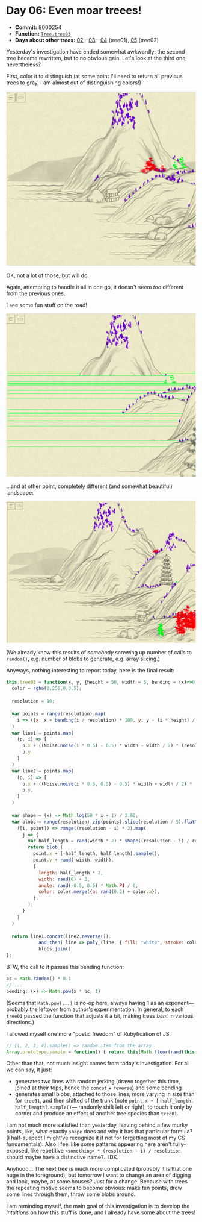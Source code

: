 # Day 06: Even moar treees!

* **Commit:** [8000254](https://github.com/zverok/grok-shan-shui/commit/800025415bcb87efe568e1389c44511b00f4f198)
* **Function:** [`Tree.tree03`](https://github.com/zverok/grok-shan-shui/blob/main/original.html#L842)
* **Days about other trees:** [02](day02.md)—[03](day03.md)—[04](day04.md) (tree01), [05](day05.md) (tree02)

Yesterday's investigation have ended somewhat awkwardly: the second tree became rewritten, but to no obvious gain. Let's look at the third one, nevertheless?

First, color it to distinguish (at some point I'll need to return all previous trees to gray, I am almost out of distinguishing colors!)

![](image09.png)

OK, not a lot of those, but will do.

Again, attempting to handle it all in one go, it doesn't seem _too_ different from the previous ones.

I see some fun stuff on the road!

![](image10.png)

...and at other point, completely different (and somewhat beautiful) landscape:

![](image11.png)

(We already know this results of _somebody_ screwing up number of calls to `random()`, e.g. number of blobs to generate, e.g. array slicing.)

Anyways, nothing interesting to report today, here is the final result:

```js
this.tree03 = function(x, y, {height = 50, width = 5, bending = (x)=>0, color = rgba(100,100,100,0.5), noise = 0.5}) {
  color = rgba(0,255,0,0.5);

  resolution = 10;

  var points = range(resolution).map(
    i => ({x: x + bending(i / resolution) * 100, y: y - (i * height) / resolution})
  )
  var line1 = points.map(
    (p, i) => [
      p.x + ((Noise.noise(i * 0.5) - 0.5) * width - width / 2) * (resolution - i) / resolution,
      p.y
    ]
  )
  var line2 = points.map(
    (p, i) => [
      p.x + ((Noise.noise(i * 0.5, 0.5) - 0.5) * width + width / 2) * (resolution - i) / resolution,
      p.y,
    ]
  )

  var shape = (x) => Math.log(50 * x + 1) / 3.95;
  var blobs = range(resolution).zip(points).slice(resolution / 5).flatMap(
    ([i, point]) => range((resolution - i) * 2).map(
      j => {
        var half_length = rand(width * 2) * shape((resolution - i) / resolution);
        return blob_(
          point.x + [-half_length, half_length].sample(),
          point.y + rand(-width, width),
          {
            length: half_length * 2,
            width: rand(6) + 3,
            angle: rand(-0.5, 0.5) * Math.PI / 6,
            color: color.merge({a: rand(0.2) + color.a}),
          },
        );
      }
    )
  )

  return line1.concat(line2.reverse()).
            and_then( line => poly_(line, { fill: "white", stroke: color, width: 1.5 }) ) +
            blobs.join()
};
```
BTW, the call to it passes this bending function:
```js
bc = Math.random() * 0.1
// ...
bending: (x) => Math.pow(x * bc, 1)
```
(Seems that `Math.pow(...)` is no-op here, always having 1 as an exponent—probably the leftover from author's  experimentation. In general, to each `tree01` passed the function that adjusts it a bit, making trees _bent_ in various directions.)

I allowed myself one more "poetic freedom" of Rubyfication of JS:
```js
// [1, 2, 3, 4].sample() => random item from the array
Array.prototype.sample = function() { return this[Math.floor(rand(this.length))] }
```

Other than that, not much insight comes from today's investigation. For all we can say, it just:
* generates two lines with random jerking (drawn together this time, joined at their tops, hence the `concat` + `reverse`) and some bending
* generates small blobs, attached to those lines, more varying in size than for `tree01`, and then shifted of the trunk (note `point.x + [-half_length, half_length].sample()`— randomly shift left or right), to touch it only by corner and produce an effect of another tree species than `tree01`.

I am not much more satisfied than yesterday, leaving behind a few murky points, like, what exactly `shape` does and why it has that particular formula? (I half-suspect I might've recognize it if not for forgetting most of my CS fundamentals). Also I feel like some patterns appearing here aren't fully-exposed, like repetitive `<something> * (resolution - i) / resolution` should maybe have a distinctive name?.. IDK.

Anyhooo... The next tree is much more complicated (probably it is that one huge in the foreground), but tomorrow I want to change an area of digging and look, maybe, at some houses? Just for a change. Because with trees the repeating motive seems to become obvious: make ten points, drew some lines through them, throw some blobs around.

I am reminding myself, the main goal of this investigation is to develop the _intuitions_ on how this stuff is done, and I already have some about the trees!
